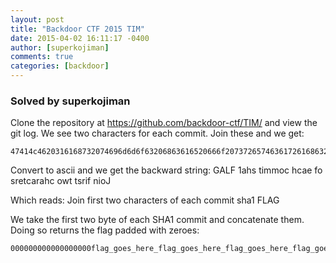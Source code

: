```yaml
---
layout: post
title: "Backdoor CTF 2015 TIM"
date: 2015-04-02 16:11:17 -0400
author: [superkojiman]
comments: true
categories: [backdoor]
---
```


### Solved by superkojiman

Clone the repository at https://github.com/backdoor-ctf/TIM/ and view the git log. We see two characters for each commit. Join these and we get:

```
47414c4620316168732074696d6d6f63206863616520666f2073726574636172616863206f7774207473726966206e696f4a 
```
 
Convert to ascii and we get the backward string: GALF 1ahs timmoc hcae fo sretcarahc owt tsrif nioJ 
 
Which reads: Join first two characters of each commit sha1 FLAG 

We take the first two byte of each SHA1 commit and concatenate them. Doing so returns the flag padded with zeroes:

```
000000000000000000flag_goes_here_flag_goes_here_flag_goes_here_flag_goes_here_flag000000000000000000d4
```
